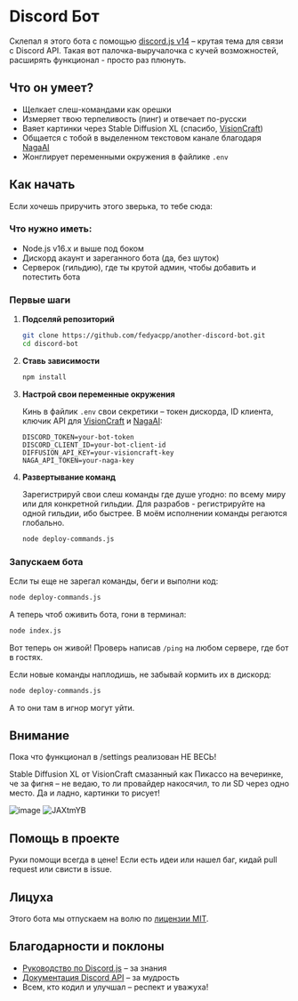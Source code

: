 # Discord Бот

Склепал я этого бота с помощью [discord.js v14](https://discord.js.org/#/docs/main/stable/general/welcome) – крутая тема для связи с Discord API. Такая вот палочка-выручалочка с кучей возможностей, расширять функционал - просто раз плюнуть.

## Что он умеет?

- Щелкает слеш-командами как орешки
- Измеряет твою терпеливость (пинг) и отвечает по-русски
- Ваяет картинки через Stable Diffusion XL (спасибо, [VisionCraft](https://t.me/visioncraft_channel))
- Общается с тобой в выделенном текстовом канале благодаря [NagaAI](https://discord.naga.ac)
- Жонглирует переменными окружения в файлике `.env`

## Как начать

Если хочешь приручить этого зверька, то тебе сюда:

### Что нужно иметь:
- Node.js v16.x и выше под боком
- Дискорд акаунт и зареганного бота (да, без шуток)
- Серверок (гильдию), где ты крутой админ, чтобы добавить и потестить бота

### Первые шаги

1. **Подселяй репозиторий**

   ```bash
   git clone https://github.com/fedyacpp/another-discord-bot.git
   cd discord-bot
   ```

2. **Ставь зависимости**

   ```bash
   npm install
   ```

3. **Настрой свои переменные окружения**

   Кинь в файлик `.env` свои секретики – токен дискорда, ID клиента, ключик API для [VisionCraft](https://t.me/visioncraft_channel) и [NagaAI](https://discord.naga.ac):

   ```plaintext
   DISCORD_TOKEN=your-bot-token
   DISCORD_CLIENT_ID=your-bot-client-id
   DIFFUSION_API_KEY=your-visioncraft-key
   NAGA_API_TOKEN=your-naga-key
   ```

4. **Развертывание команд**

   Зарегистрируй свои слеш команды где душе угодно: по всему миру или для конкретной гильдии. Для разрабов - регистрируйте на одной гильдии, ибо быстрее. В моём исполнении команды регаются глобально.

   ```bash
   node deploy-commands.js
   ```

### Запускаем бота

Если ты еще не зарегал команды, беги и выполни код:

```bash
node deploy-commands.js
```

А теперь чтоб оживить бота, гони в терминал:

```bash
node index.js
```

Вот теперь он живой! Проверь написав `/ping` на любом сервере, где бот в гостях.

Если новые команды наплодишь, не забывай кормить их в дискорд:

```bash
node deploy-commands.js
```

А то они там в игнор могут уйти.

## Внимание

Пока что функционал в /settings реализован НЕ ВЕСЬ!

Stable Diffusion XL от VisionCraft смазанный как Пикассо на вечеринке, че за фигня – не ведаю, то ли провайдер накосячил, то ли SD через одно место. Да и ладно, картинки то рисует!

![image](https://github.com/fedyacpp/another-discord-bot/assets/125286674/713afce2-585d-4634-b947-42e5b29efc51)
![JAXtmYB](https://github.com/fedyacpp/another-discord-bot/assets/125286674/f38007de-bf3d-46a7-ad49-e10377788ff9)

## Помощь в проекте

Руки помощи всегда в цене! Если есть идеи или нашел баг, кидай pull request или свисти в issue.

## Лицуха

Этого бота мы отпускаем на волю по [лицензии MIT](LICENSE).

## Благодарности и поклоны

- [Руководство по Discord.js](https://discordjs.guide/) – за знания
- [Документация Discord API](https://discord.com/developers/docs/intro) – за мудрость
- Всем, кто кодил и улучшал – респект и уважуха!
